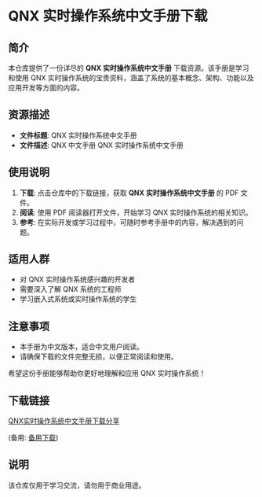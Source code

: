 # QNX 实时操作系统中文手册下载

## 简介

本仓库提供了一份详尽的 **QNX 实时操作系统中文手册** 下载资源。该手册是学习和使用 QNX 实时操作系统的宝贵资料，涵盖了系统的基本概念、架构、功能以及应用开发等方面的内容。

## 资源描述

- **文件标题**: QNX 实时操作系统中文手册
- **文件描述**: QNX 中文手册 QNX 实时操作系统中文手册

## 使用说明

1. **下载**: 点击仓库中的下载链接，获取 **QNX 实时操作系统中文手册** 的 PDF 文件。
2. **阅读**: 使用 PDF 阅读器打开文件，开始学习 QNX 实时操作系统的相关知识。
3. **参考**: 在实际开发或学习过程中，可随时参考手册中的内容，解决遇到的问题。

## 适用人群

- 对 QNX 实时操作系统感兴趣的开发者
- 需要深入了解 QNX 系统的工程师
- 学习嵌入式系统或实时操作系统的学生

## 注意事项

- 本手册为中文版本，适合中文用户阅读。
- 请确保下载的文件完整无损，以便正常阅读和使用。

希望这份手册能够帮助你更好地理解和应用 QNX 实时操作系统！

## 下载链接
[QNX实时操作系统中文手册下载分享](https://pan.quark.cn/s/2a54db3bc450) 

(备用: [备用下载](https://pan.baidu.com/s/1F4Q7j4H4yYGa1lKHXr901g?pwd=21l0))

## 说明

该仓库仅用于学习交流，请勿用于商业用途。
